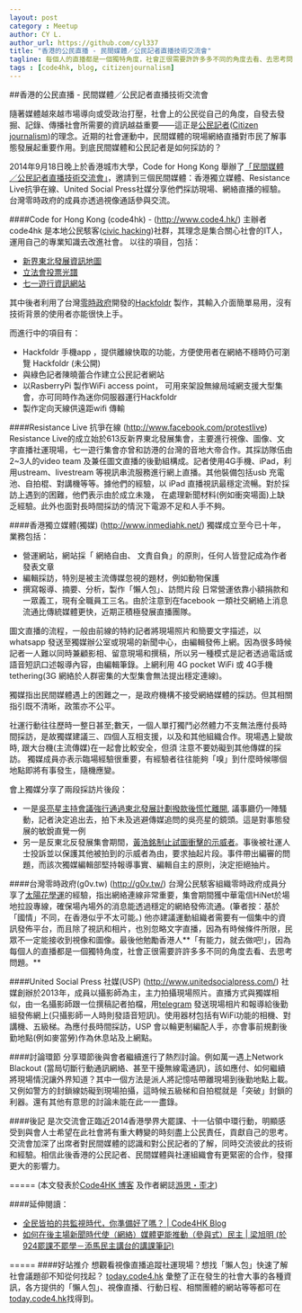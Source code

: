 ```yaml
---
layout: post
category : Meetup
author: CY L.
author_url: https://github.com/cyl337
title: "香港的公民直播 - 民間媒體／公民記者直播技術交流會"
tagline: 每個人的直播都是一個獨特角度，社會正很需要許許多多不同的角度去看、去思考問題。
tags : [code4hk, blog, citizenjournalism]
---
```


##香港的公民直播 - 民間媒體／公民記者直播技術交流會

隨著媒體越來越市場導向或受政治打壓，社會上的公民從自己的角度，自發去發掘、記錄、傳播社會所需要的資訊越益重要——這正是[公民記者](http://zh.wikipedia.org/wiki/%E6%B0%91%E9%96%93%E8%A8%98%E8%80%85)([Citizen journalism](http://en.wikipedia.org/wiki/Citizen_journalism))的理念。近期的社會運動中，民間媒體的現場網絡直播對市民了解事態發展起重要作用。到底民間媒體和公民記者是如何採訪的？

2014年9月18日晚上於香港城市大學，Code for Hong Kong 舉辦了[「民間媒體 ／公民記者直播技術交流會」](https://www.facebook.com/events/344642262369249/)，邀請到三個民間媒體：香港獨立媒體、Resistance Live抗爭在線、United Social Press社媒分享他們採訪現場、網絡直播的經驗。台灣零時政府的成員亦透過視像通話參與交流。

####Code for Hong Kong (code4hk) - (http://www.code4.hk/)
主辦者code4hk 是本地公民駭客([civic hacking](http://www.codeforamerica.org/blog/2013/06/07/defining-civic-hacking/))社群，其理念是集合關心社會的IT人，運用自己的專業知識去改進社會。 以往的項目，包括：
- [新界東北發展資訊地圖](http://northeast.code4.hk/) 
- [立法會投票光譜](http://blog.code4.hk/open%20data/2014/04/26/legco-votes-analysis/) 
- [七一遊行資訊網站](http://hackfoldr.org/71/) 

其中後者利用了台灣[零時政府](http://g0v.tw/)開發的[Hackfoldr](http://hackfoldr.org/) 製作，其輸入介面簡單易用，沒有技術背景的使用者亦能很快上手。

而進行中的項目有：
- Hackfoldr 手機app ，提供離線快取的功能，方便使用者在網絡不穩時仍可瀏覽 Hackfoldr (未公開)
- 與綠色記者陳曉蕾合作建立公民記者網站
- 以RasberryPi 製作WiFi access point， 可用來架設無線局域網支援大型集會，亦可同時作為迷你伺服器運行Hackfoldr 
- 製作定向天線供遠距wifi 傳輸

####Resistance Live 抗爭在線 (http://www.facebook.com/protestlive)
Resistance Live的成立始於613反新界東北發展集會，主要進行視像、圖像、文字直播社運現場，七一遊行集會亦曾和訪港的台灣的音地大帝合作。其採訪隊伍由2~3人的video team 及兼任圖文直播的後勤組構成。記者使用4G手機、iPad，利用ustream、livestream 等視訊串流服務進行網上直播。其他裝備包括usb 充電池、自拍棍、對講機等等。據他們的經驗，以 iPad 直播視訊最穩定流暢。對於採訪上遇到的困難，他們表示由於成立未幾， 在處理新聞材料(例如衝突場面)上缺乏經驗。此外也面對長時間採訪的情況下電源不足和人手不夠。

####香港獨立媒體(獨媒) (http://www.inmediahk.net/)
獨媒成立至今已十年，業務包括：
- 營運網站，網站採「 網絡自由、 文責自負」的原則，任何人皆登記成為作者發表文章
- 編輯採訪，特別是被主流傳媒忽視的題材，例如動物保護
- 撰寫報導、摘要、分析，製作「懶人包」、訪問片段
日常營運依靠小額捐款和一眾義工，現有全職員工三名。由於注意到在facebook 一類社交網絡上消息流通比傳統媒體更快，近期正積極發展直播團隊。

圖文直播的流程，一般由前線的特約記者將現場照片和簡要文字描述，以whatsapp 發送至獨媒辦公室或現場的新聞中心，由編輯發佈上網。因為很多時候記者一人難以同時兼顧影相、留意現場和撰稿，所以另一種模式是記者透過電話或語音短訊口述報導內容，由編輯筆錄。上網利用 4G pocket WiFi 或 4G手機tethering(3G 網絡於人群密集的大型集會無法提出穩定連線)。

獨媒指出民間媒體遇上的困難之一，是政府機構不接受網絡媒體的採訪。但其相關指引既不清晰，政策亦不公平。

社運行動往往歷時一整日甚至;數天，一個人單打獨鬥必然體力不支無法應付長時間採訪，是故獨媒建議三、四個人互相支援，以及和其他組織合作。現場遇上變故時, 跟大台機(主流傳媒)在一起會比較安全，但須 注意不要妨礙到其他傳媒的採訪。 獨媒成員亦表示臨場經驗很重要，有經驗者往往能夠「嗅」到什麼時候哪個地點即將有事發生，隨機應變。

會上獨媒分享了兩段採訪片後段：
- 一是[吳亮星主持會議強行通過東北發展計劃撥款後慌忙離開](http://youtu.be/FCHLMaae618), 議事廳仍一陣騷動，記者決定追出去，拍下未及逃避傳媒追問的吳亮星的鏡頭。這是對事態發展的敏銳直覺一例
- 另一是反東北反發展集會期間，[黃浩銘制止試圖衝擊的示威者](http://youtu.be/Uj0rpSMn0p8)。事後被社運人士投訴並以保護其他被拍到的示威者為由，要求抽起片段。事件帶出編審的問題，而該次獨媒編輯部堅持報導事實、編輯自主的原則，決定拒絕抽片。

####台灣零時政府(g0v.tw) (http://g0v.tw/)
台灣公民駭客組織零時政府成員分享了[太陽花學運](http://zh.wikipedia.org/wiki/%E5%A4%AA%E9%99%BD%E8%8A%B1%E5%AD%B8%E9%81%8B)的經驗，指出網絡連線非常重要，集會期間獲中華電信HiNet於場地拉設專線，確保場內場外的消息能透過穩定的網絡發佈流通。(筆者按：基於「國情」不同，在香港似乎不太可能。) 他亦建議運動組織者需要有一個集中的資訊發佈平台，而且除了視訊和相片，也別忽略文字直播，因為有時候條件所限，民眾不一定能接收到視像和圖像。最後他勉勵香港人**「有能力，就去做吧!」，因為每個人的直播都是一個獨特角度，社會正很需要許許多多不同的角度去看、去思考問題。**

####United Social Press 社媒(USP) (http://www.unitedsocialpress.com/)
社媒創辦於2013年，成員以攝影師為主，主力拍攝現場照片。直播方式與獨媒相似，由一名攝影師跟一位撰稿記者拍檔，用[telegram](http://telegram.org/) 發送現場相片和報導給後勤組發佈網上(只攝影師一人時則發語音短訊)。使用器材包括有WiFi功能的相機、對講機、五級梯。為應付長時間採訪，USP 會以輪更制編配人手，亦會事前規劃後勤地點(例如麥當勞)作為休息站及上網點。

####討論環節
分享環節後與會者繼續進行了熱烈討論。例如萬一遇上Network Blackout (當局切斷行動通訊網絡、甚至干擾無線電通訊)，該如應付、如何繼續將現場情況讓外界知道？其中一個方法是派人將記憶咭帶離現場到後勤地點上載。又例如警方的封鎖線妨礙到現場拍攝，這時候五級梯和自拍棍就是「突破」封鎖的利器。還有其他有意思的討論未能在此一一盡錄。

####後記
是次交流會正臨近2014香港學界大罷課、十一佔領中環行動，明顯感受到與會人士希望在此社會將有重大轉變的時刻盡上公民責任，貢獻自己的思考。交流會加深了出席者對民間媒體的認識和對公民記者的了解，同時交流彼此的技術和經驗。相信此後香港的公民記者、民間媒體與社運組織會有更緊密的合作，發揮更大的影響力。

=====
(本文發表於[Code4HK 博客](http://blog.code4.hk/) 及作者網誌[游思・歪才](http://cyl-notes.blogspot.hk/2014/09/blog-post-citizen-journalists-meetup-writeup.html))

####延伸閱讀：
- [全民皆拍的共監視時代，你準備好了嗎？ | Code4HK Blog](http://blog.code4.hk/technology%20in%20society/2014/09/16/age-of-coveillance/)
- [如何在後主場新聞時代使（網絡）媒體更能推動（參與式）民主 | 梁旭明 (於924罷課不罷學－添馬民主講台的講課筆記)](http://teachersupportstudentstrike.sayit.mysociety.org/speech/601592)

=====
####好站推介
想觀看視像直播追蹤社運現場？想找「懶人包」快速了解社會議題卻不知從何找起？
[today.code4.hk](http://today.code4.hk/) 彙整了正在發生的社會大事的各種資訊，各方提供的「懶人包」、視像直播、行動日程、相關團體的網站等等都可在[today.code4.hk](http://today.code4.hk/)找得到。

